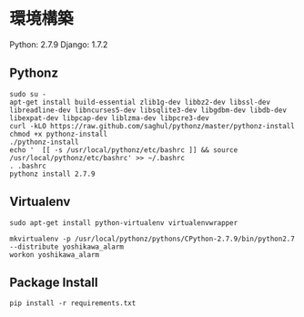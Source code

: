 # 環境構築

Python: 2.7.9
Django: 1.7.2

## Pythonz 

```
sudo su -
apt-get install build-essential zlib1g-dev libbz2-dev libssl-dev libreadline-dev libncurses5-dev libsqlite3-dev libgdbm-dev libdb-dev libexpat-dev libpcap-dev liblzma-dev libpcre3-dev
curl -kLO https://raw.github.com/saghul/pythonz/master/pythonz-install
chmod +x pythonz-install
./pythonz-install
echo '  [[ -s /usr/local/pythonz/etc/bashrc ]] && source /usr/local/pythonz/etc/bashrc' >> ~/.bashrc
. .bashrc
pythonz install 2.7.9
```


## Virtualenv

```
sudo apt-get install python-virtualenv virtualenvwrapper
```

```
mkvirtualenv -p /usr/local/pythonz/pythons/CPython-2.7.9/bin/python2.7 --distribute yoshikawa_alarm
workon yoshikawa_alarm
```

## Package Install

```
pip install -r requirements.txt
```
